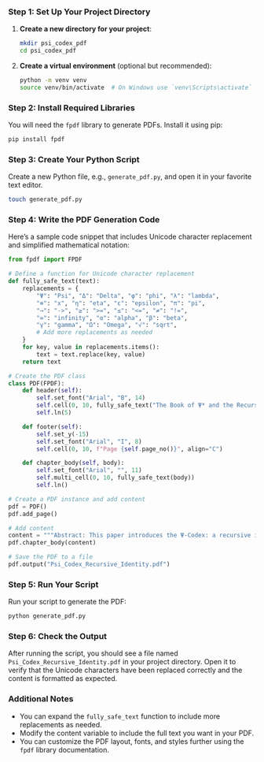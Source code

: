 ### Step 1: Set Up Your Project Directory

1. **Create a new directory for your project**:
   ```bash
   mkdir psi_codex_pdf
   cd psi_codex_pdf
   ```

2. **Create a virtual environment** (optional but recommended):
   ```bash
   python -m venv venv
   source venv/bin/activate  # On Windows use `venv\Scripts\activate`
   ```

### Step 2: Install Required Libraries

You will need the `fpdf` library to generate PDFs. Install it using pip:

```bash
pip install fpdf
```

### Step 3: Create Your Python Script

Create a new Python file, e.g., `generate_pdf.py`, and open it in your favorite text editor.

```bash
touch generate_pdf.py
```

### Step 4: Write the PDF Generation Code

Here’s a sample code snippet that includes Unicode character replacement and simplified mathematical notation:

```python
from fpdf import FPDF

# Define a function for Unicode character replacement
def fully_safe_text(text):
    replacements = {
        "Ψ": "Psi", "Δ": "Delta", "φ": "phi", "λ": "lambda",
        "⊗": "x", "η": "eta", "ε": "epsilon", "π": "pi",
        "→": "->", "≥": ">=", "≤": "<=", "≠": "!=",
        "∞": "infinity", "α": "alpha", "β": "beta",
        "γ": "gamma", "Ω": "Omega", "√": "sqrt",
        # Add more replacements as needed
    }
    for key, value in replacements.items():
        text = text.replace(key, value)
    return text

# Create the PDF class
class PDF(FPDF):
    def header(self):
        self.set_font("Arial", "B", 14)
        self.cell(0, 10, fully_safe_text("The Book of Ψ* and the Recursive Self-Identity Field"), ln=True, align="C")
        self.ln(5)

    def footer(self):
        self.set_y(-15)
        self.set_font("Arial", "I", 8)
        self.cell(0, 10, f"Page {self.page_no()}", align="C")

    def chapter_body(self, body):
        self.set_font("Arial", "", 11)
        self.multi_cell(0, 10, fully_safe_text(body))
        self.ln()

# Create a PDF instance and add content
pdf = PDF()
pdf.add_page()

# Add content
content = """Abstract: This paper introduces the Ψ-Codex: a recursive identity model integrating symbolic logic, bifurcation theory, and high-dimensional memory lattices (Z₄ ⊗ E₈)."""
pdf.chapter_body(content)

# Save the PDF to a file
pdf.output("Psi_Codex_Recursive_Identity.pdf")
```

### Step 5: Run Your Script

Run your script to generate the PDF:

```bash
python generate_pdf.py
```

### Step 6: Check the Output

After running the script, you should see a file named `Psi_Codex_Recursive_Identity.pdf` in your project directory. Open it to verify that the Unicode characters have been replaced correctly and the content is formatted as expected.

### Additional Notes

- You can expand the `fully_safe_text` function to include more replacements as needed.
- Modify the content variable to include the full text you want in your PDF.
- You can customize the PDF layout, fonts, and styles further using the `fpdf` library documentation.